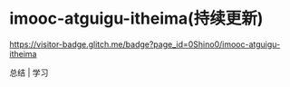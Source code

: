 # imooc-atguigu-itheima(持续更新)
https://visitor-badge.glitch.me/badge?page_id=0Shino0/imooc-atguigu-itheima


总结 | 学习 
